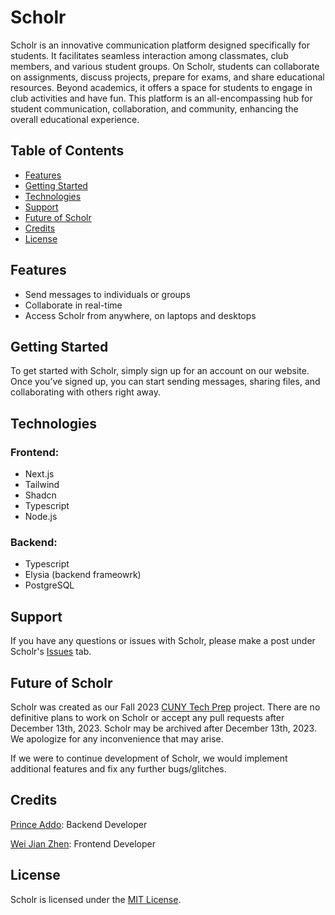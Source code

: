 # Scholr

Scholr is an innovative communication platform designed specifically for students. It facilitates seamless interaction among classmates, club members, and various student groups. On Scholr, students can collaborate on assignments, discuss projects, prepare for exams, and share educational resources. Beyond academics, it offers a space for students to engage in club activities and have fun. This platform is an all-encompassing hub for student communication, collaboration, and community, enhancing the overall educational experience.

## Table of Contents

- [Features](#features)
- [Getting Started](#getting-started)
- [Technologies](#technologies)
- [Support](#support)
- [Future of Scholr](#future-of-scholr)
- [Credits](#credits)
- [License](#license)

## Features

* Send messages to individuals or groups
* Collaborate in real-time
* Access Scholr from anywhere, on laptops and desktops

## Getting Started

To get started with Scholr, simply sign up for an account on our website. Once you’ve signed up, you can start sending messages, sharing files, and collaborating with others right away.

## Technologies

### Frontend:
* Next.js
* Tailwind
* Shadcn
* Typescript
* Node.js

### Backend:
* Typescript
* Elysia (backend frameowrk)
* PostgreSQL

## Support

If you have any questions or issues with Scholr, please make a post under Scholr's [Issues](https://github.com/prince-ao/Scholr/issues) tab.

## Future of Scholr

Scholr was created as our Fall 2023 [CUNY Tech Prep](https://cunytechprep.org) project. There are no definitive plans to work on Scholr or accept any pull requests after December 13th, 2023. Scholr may be archived after December 13th, 2023. We apologize for any inconvenience that may arise.

If we were to continue development of Scholr, we would implement additional features and fix any further bugs/glitches.

## Credits

[Prince Addo](https://github.com/prince-ao): Backend Developer

[Wei Jian Zhen](https://github.com/WeiJian123-tech): Frontend Developer

## License

Scholr is licensed under the [MIT License](https://github.com/prince-ao/Scholr/blob/main/LICENSE).

